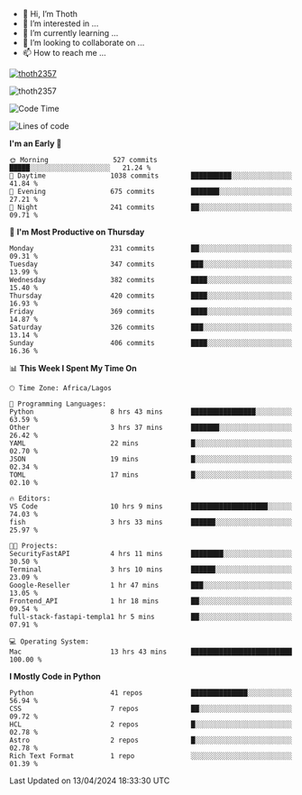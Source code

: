 <!---
thoth2357/thoth2357 is a ✨ special ✨ repository because its `README.md` (this file) appears on your GitHub profile.
You can click the Preview link to take a look at your changes.
--->

- 👋 Hi, I’m Thoth
- 👀 I’m interested in ...
- 🌱 I’m currently learning ...
- 💞️ I’m looking to collaborate on ...
- 📫 How to reach me ...


<p align="left"> <a href="https://github.com/ryo-ma/github-profile-trophy"><img src="https://github-profile-trophy.vercel.app/?username=thoth2357&theme=gruvbox&no-bg=true&no-frame=false&title=MultiLanguage,Commits,Repositories,Stars,Followers,PullRequest,Reviews,Issues" alt="thoth2357" /></a> </p>

<p align="left"> <img src="https://komarev.com/ghpvc/?username=thoth2357&label=Profile%20views&color=0e75b6&style=flat" alt="thoth2357" /> </p>

<!--START_SECTION:waka-->
![Code Time](http://img.shields.io/badge/Code%20Time-2%2C839%20hrs%2013%20mins-blue)

![Lines of code](https://img.shields.io/badge/From%20Hello%20World%20I%27ve%20Written-31.1%20million%20lines%20of%20code-blue)

**I'm an Early 🐤** 

```text
🌞 Morning                527 commits         █████░░░░░░░░░░░░░░░░░░░░   21.24 % 
🌆 Daytime                1038 commits        ██████████░░░░░░░░░░░░░░░   41.84 % 
🌃 Evening                675 commits         ███████░░░░░░░░░░░░░░░░░░   27.21 % 
🌙 Night                  241 commits         ██░░░░░░░░░░░░░░░░░░░░░░░   09.71 % 
```
📅 **I'm Most Productive on Thursday** 

```text
Monday                   231 commits         ██░░░░░░░░░░░░░░░░░░░░░░░   09.31 % 
Tuesday                  347 commits         ███░░░░░░░░░░░░░░░░░░░░░░   13.99 % 
Wednesday                382 commits         ████░░░░░░░░░░░░░░░░░░░░░   15.40 % 
Thursday                 420 commits         ████░░░░░░░░░░░░░░░░░░░░░   16.93 % 
Friday                   369 commits         ████░░░░░░░░░░░░░░░░░░░░░   14.87 % 
Saturday                 326 commits         ███░░░░░░░░░░░░░░░░░░░░░░   13.14 % 
Sunday                   406 commits         ████░░░░░░░░░░░░░░░░░░░░░   16.36 % 
```


📊 **This Week I Spent My Time On** 

```text
🕑︎ Time Zone: Africa/Lagos

💬 Programming Languages: 
Python                   8 hrs 43 mins       ████████████████░░░░░░░░░   63.59 % 
Other                    3 hrs 37 mins       ███████░░░░░░░░░░░░░░░░░░   26.42 % 
YAML                     22 mins             █░░░░░░░░░░░░░░░░░░░░░░░░   02.70 % 
JSON                     19 mins             █░░░░░░░░░░░░░░░░░░░░░░░░   02.34 % 
TOML                     17 mins             █░░░░░░░░░░░░░░░░░░░░░░░░   02.10 % 

🔥 Editors: 
VS Code                  10 hrs 9 mins       ███████████████████░░░░░░   74.03 % 
fish                     3 hrs 33 mins       ██████░░░░░░░░░░░░░░░░░░░   25.97 % 

🐱‍💻 Projects: 
SecurityFastAPI          4 hrs 11 mins       ████████░░░░░░░░░░░░░░░░░   30.50 % 
Terminal                 3 hrs 10 mins       ██████░░░░░░░░░░░░░░░░░░░   23.09 % 
Google-Reseller          1 hr 47 mins        ███░░░░░░░░░░░░░░░░░░░░░░   13.05 % 
Frontend_API             1 hr 18 mins        ██░░░░░░░░░░░░░░░░░░░░░░░   09.54 % 
full-stack-fastapi-templa1 hr 5 mins         ██░░░░░░░░░░░░░░░░░░░░░░░   07.91 % 

💻 Operating System: 
Mac                      13 hrs 43 mins      █████████████████████████   100.00 % 
```

**I Mostly Code in Python** 

```text
Python                   41 repos            ██████████████░░░░░░░░░░░   56.94 % 
CSS                      7 repos             ██░░░░░░░░░░░░░░░░░░░░░░░   09.72 % 
HCL                      2 repos             █░░░░░░░░░░░░░░░░░░░░░░░░   02.78 % 
Astro                    2 repos             █░░░░░░░░░░░░░░░░░░░░░░░░   02.78 % 
Rich Text Format         1 repo              ░░░░░░░░░░░░░░░░░░░░░░░░░   01.39 % 
```




 Last Updated on 13/04/2024 18:33:30 UTC
<!--END_SECTION:waka-->
<!--![](http://github-profile-summary-cards.vercel.app/api/cards/profile-details?username=thoth2357&theme=2077)

![](http://github-profile-summary-cards.vercel.app/api/cards/stats?username=thoth2357&theme=2077)![](http://github-profile-summary-cards.vercel.app/api/cards/productive-time?username=thoth2357&theme=2077&utcOffset=8) -->
